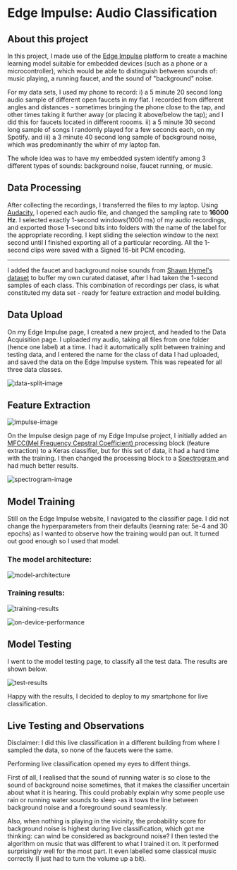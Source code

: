 # Edge Impulse: Audio Classification

## About this project

In this project, I made use of the <a href = "https://www.edgeimpulse.com/"> Edge Impulse</a> platform to create a machine learning model suitable for embedded devices (such as a phone or a microcontroller), which would be able to distinguish between sounds of: music playing, a running faucet, and the sound of "background" noise.


For my data sets, I used my phone to record: 
i) a 5 minute 20 second long audio sample of different open faucets in my flat. I recorded from different angles and distances - sometimes bringing the phone close to the tap, and other times taking it further away (or placing it above/below the tap); and I did this for faucets located in different roooms.
ii) a 5 minute 30 second long sample of songs I randomly played for a few seconds each, on my Spotify.
and
iii) a 3 minute 40 second long sample of background noise, which was predominantly the whirr of my laptop fan.


The whole idea was to have my embedded system identify among 3 different types of sounds: background noise, faucet running, or music.


## Data Processing

After collecting the recordings, I transferred the files to my laptop. Using <a href = "https://www.audacityteam.org/"> Audacity</a>, I opened each audio file, and changed the sampling rate to **16000 Hz**. I selected exactly 1-second windows(1000 ms) of my audio recordings, and exported those 1-second bits into folders with the name of the label for the appropriate recording. I kept sliding the selection window to the next second until I finished exporting all of a particular recording. All the 1-second clips were saved with a Signed 16-bit PCM encoding.

---
I added the faucet and background noise sounds from <a href = "https://www.edgeimpulse.com/"> Shawn Hymel's dataset</a> to buffer my own curated dataset, after I had taken the 1-second samples of each class. This combination of recordings per class, is what constituted my data set - ready for feature extraction and model building.


## Data Upload
On my Edge Impulse page, I created a new project, and headed to the Data Acquisition page. I uploaded my audio, taking all files from one folder (hence one label) at a time. I had it automatically split between training and testing data, and I entered the name for the class of data I had uploaded, and saved the data on the Edge Impulse system. This was repeated for all three data classes.

![data-split-image](https://github.com/edudzi-mamattah/edgeimpulse-audio-classification/blob/main/images/data-split-image.png)



## Feature Extraction

![impulse-image](https://github.com/edudzi-mamattah/edgeimpulse-audio-classification/blob/main/images/impulse-image.png)

On the Impulse design page of my Edge Impulse project, I initially added an <a href = "http://practicalcryptography.com/miscellaneous/machine-learning/guide-mel-frequency-cepstral-coefficients-mfccs/"> MFCC(Mel Frequency Cepstral Coefficient) </a> processing block (feature extraction) to a Keras classifier, but for this set of data, it had a hard time with the training.
I then changed the processing block to a <a href = "https://pnsn.org/spectrograms/what-is-a-spectrogram#:~:text=A%20spectrogram%20is%20a%20visual,energy%20levels%20vary%20over%20time."> Spectrogram </a> and had much better results.

![spectrogram-image](https://github.com/edudzi-mamattah/edgeimpulse-audio-classification/blob/main/images/spectrogram-image.png)

## Model Training

Still on the Edge Impulse website, I navigated to the classifier page. I did not change the hyperparameters from their defaults (learning rate: 5e-4 and 30 epochs) as I wanted to observe how the training would pan out. It turned out good enough so I used that model.

### The model architecture:
 ![model-architecture](https://github.com/edudzi-mamattah/edgeimpulse-audio-classification/blob/main/images/model-architecture.png)


### Training results:

![training-results](https://github.com/edudzi-mamattah/edgeimpulse-audio-classification/blob/main/images/training-results.png)

![on-device-performance](https://github.com/edudzi-mamattah/edgeimpulse-audio-classification/blob/main/images/on-device-performance.png)


## Model Testing

I went to the model testing page, to classify all the test data. The results are shown below.


![test-results](https://github.com/edudzi-mamattah/edgeimpulse-audio-classification/blob/main/images/test-results.png)


Happy with the results, I decided to deploy to my smartphone for live classification.


## Live Testing and Observations
Disclaimer: I did this live classification in a different building from where I sampled the data, so none of the faucets were the same.

Performing live classification opened my eyes to diffent things.  

First of all, I realised that the sound of running water is so close to the sound of background noise sometimes, that it makes the classifier uncertain about what it is hearing. This could probably explain why some people use rain or running water sounds to sleep -as it tows the line between background noise and a foreground sound seamlessly. 

Also, when nothing is playing in the vicinity, the probability score for background noise is highest during live classification, which got me thinking: can wind be considered as background noise?
I then tested the algorithm on music that was different to what I trained it on. It performed surprisingly well for the most part. It even labelled some classical music correctly (I just had to turn the volume up a bit).
